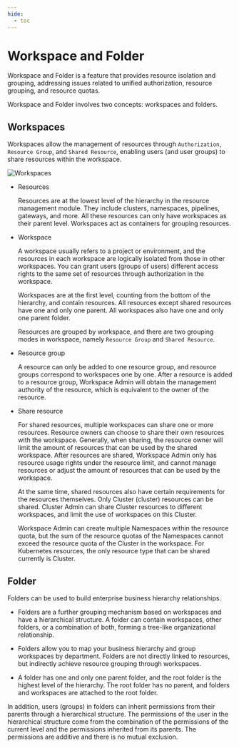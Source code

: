 ```yaml
---
hide:
  - toc
---
```


# Workspace and Folder

Workspace and Folder is a feature that provides resource isolation and grouping, addressing issues
related to unified authorization, resource grouping, and resource quotas.

Workspace and Folder involves two concepts: workspaces and folders.

## Workspaces

Workspaces allow the management of resources through `Authorization`, `Resource Group`, and `Shared Resource`,
enabling users (and user groups) to share resources within the workspace.

![Workspaces](https://docs.daocloud.io/daocloud-docs-images/docs/en/docs/ghippo/images/wsfd01.png)

- Resources

    Resources are at the lowest level of the hierarchy in the resource management module. They include clusters, namespaces, pipelines, gateways, and more. All these resources can only have workspaces as their parent level. Workspaces act as containers for grouping resources.

- Workspace

    A workspace usually refers to a project or environment, and the resources in each workspace are logically isolated from those in other workspaces.
    You can grant users (groups of users) different access rights to the same set of resources through authorization in the workspace.

    Workspaces are at the first level, counting from the bottom of the hierarchy, and contain resources.
    All resources except shared resources have one and only one parent. All workspaces also have one and only one parent folder.

    Resources are grouped by workspace, and there are two grouping modes in workspace, namely `Resource Group` and `Shared Resource`.

- Resource group

    A resource can only be added to one resource group, and resource groups correspond to workspaces one by one.
    After a resource is added to a resource group, Workspace Admin will obtain the management authority of the resource, which is equivalent to the owner of the resource.

- Share resource

    For shared resources, multiple workspaces can share one or more resources.
    Resource owners can choose to share their own resources with the workspace. Generally, when sharing, the resource owner will limit the amount of resources that can be used by the shared workspace.
    After resources are shared, Workspace Admin only has resource usage rights under the resource limit, and cannot manage resources or adjust the amount of resources that can be used by the workspace.

    At the same time, shared resources also have certain requirements for the resources themselves. Only Cluster (cluster) resources can be shared.
    Cluster Admin can share Cluster resources to different workspaces, and limit the use of workspaces on this Cluster.

    Workspace Admin can create multiple Namespaces within the resource quota, but the sum of the resource quotas of the Namespaces cannot exceed the resource quota of the Cluster in the workspace.
    For Kubernetes resources, the only resource type that can be shared currently is Cluster.

## Folder

Folders can be used to build enterprise business hierarchy relationships.

- Folders are a further grouping mechanism based on workspaces and have a hierarchical structure.
  A folder can contain workspaces, other folders, or a combination of both, forming a tree-like organizational relationship.

- Folders allow you to map your business hierarchy and group workspaces by department.
  Folders are not directly linked to resources, but indirectly achieve resource grouping through workspaces.

- A folder has one and only one parent folder, and the root folder is the highest level of the hierarchy.
  The root folder has no parent, and folders and workspaces are attached to the root folder.

In addition, users (groups) in folders can inherit permissions from their parents through a hierarchical structure.
The permissions of the user in the hierarchical structure come from the combination of the permissions of the current level and the permissions inherited from its parents. The permissions are additive and there is no mutual exclusion.
